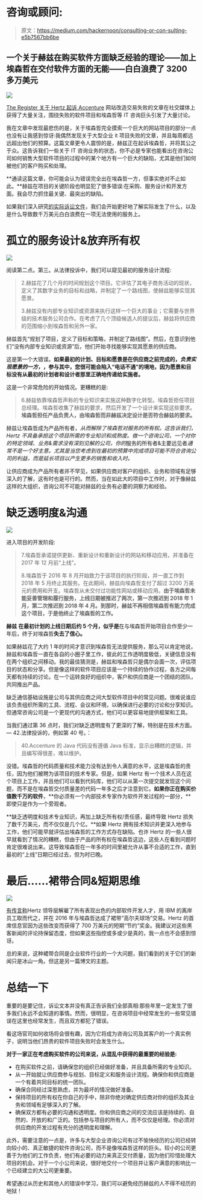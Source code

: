 # 咨询或顾问:

> 原文：<https://medium.com/hackernoon/consulting-or-con-sulting-e5b7567bb6be>

## 一个关于赫兹在购买软件方面缺乏经验的理论——加上埃森哲在交付软件方面的无能——白白浪费了 3200 多万美元

![](img/6fbc8d5eefb2850b22fc1c3fbc3d512a.png)

[The Register 关于 Hertz 起诉 Accenture](https://www.theregister.co.uk/2019/04/23/hertz_accenture_lawsuit/) 网站改造交易失败的文章在社交媒体上获得了大量关注，围绕失败的软件项目和埃森哲等 IT 咨询巨头引发了大量讨论。

我在文章中发现最悲伤的是，关于埃森哲完全摸索一个巨大的网站项目的部分一点也没有让我感到惊讶:我偶然发现关于大型企业 it 项目失败的文章，并且每周都远远超出他们的预算。这篇文章更令人震惊的是，赫兹正在起诉埃森哲，并将其公之于众。这告诉我们一些关于 IT 咨询业务的状态，你不必是专家也能看出在咨询公司如何销售大型软件项目的过程中的某个地方有一个巨大的缺陷，尤其是他们如何被他们的客户购买和处理。

**通读这篇文章，你可能会认为错误完全出在埃森哲一方，但事实绝对不止如此。**赫兹在项目的关键阶段也明显犯了很多错误:在采购、服务设计和开发方面。我会尽力抓住最关键、最突出的缺陷。

如果我们深入研究[的实际诉讼文件](https://regmedia.co.uk/2019/04/23/hertz-accenture-website.pdf)，我们会开始更好地了解实际发生了什么，以及是什么导致数千万美元白白浪费在一项无法使用的服务上。

# **孤立的服务设计&放弃所有权**

![](img/bb46758c37e4ea68ee53fdd750e4c735.png)

阅读第二点。第三。从法律投诉中，我们可以窥见最初的服务设计流程:

> 2.赫兹花了几个月的时间规划这个项目。它评估了其电子商务活动的现状，定义了其数字业务的目标和战略，并制定了一个路线图，使赫兹能够实现其愿景。
> 
> 3.赫兹没有内部专业知识或资源来执行这样一个巨大的事业；它需要与世界级的技术服务公司合作。在考虑了几个顶级候选人的提议后，赫兹将供应商的范围缩小到埃森哲和另外一家。

赫兹首先“规划了项目，定义了目标和策略，并制定了路线图”。然后，在意识到他们“没有内部专业知识或资源”后，他们开始寻找能够实现其愿景的供应商。

这是第一个大错误。**如果最初的计划、目标和愿景是在供应商之前完成的，*负责实现愿景的一方，*，参与其中，您很可能会陷入“电话不通”的境地，因为愿景和目标没有从最初的计划者和设计者那里正确地传递给实施者。**

这是一个非常危险的开始情况。更糟糕的是:

> 6.赫兹依靠埃森哲声称的专业知识来实施这种数字化转型。埃森哲担任项目总经理。埃森哲收集了赫兹的要求，然后开发了一个设计来实现这些要求。**埃森哲担任产品负责人，由埃森哲而非赫兹决定设计是否符合赫兹的要求。**

赫兹让埃森哲成为产品所有者，*从而解除了埃森哲对服务的所有权。这告诉我们，Hertz 不具备承担这个项目所需的专业知识和成熟度。做一个咨询公司，*一个对你的特定领域、业务&需求*没有深刻见解的公司，你的*服务的所有者&主要远见者*通常不是一个好主意。尤其是当您考虑到在最初的预算中完成项目可能不符合咨询公司的利益，而是延长项目以产生更多的销售和收入时。*

让供应商成为产品所有者并不罕见，如果供应商对客户的组织、业务和领域有足够深入的了解，这有时也是可行的。然而，当在如此大的项目中工作时，对于像赫兹这样的大组织，咨询公司不可能对赫兹的业务有必要的洞察力和经验。

# **缺乏透明度&沟通**

![](img/e95d97e2a81222ef5cfc72abb159c8cc.png)

进入项目的开发阶段:

> 7.埃森哲承诺提供更新、重新设计和重新设计的网站和移动应用，并准备在 2017 年 12 月前“上线”。
> 
> 8.埃森哲于 2016 年 8 月开始致力于该项目的执行阶段，并一直工作到 2018 年 5 月终止其服务。在此期间，赫兹向埃森哲支付了超过 3200 万美元的费用和开支。埃森哲从未交付过功能性网站或移动应用。**由于埃森哲未能妥善管理和履行服务，上线日期被推迟了两次，第一次推迟到 2018 年 1 月，第二次推迟到 2018 年 4 月。到那时，赫兹不再相信埃森哲有能力完成这个项目，于是他终止了埃森哲的工作。**

**赫兹** **在最初计划的上线日期后约 5 个月，似乎是**在与埃森哲开始项目合作至少一年后，终于对埃森哲**失去了信心。**

如果赫兹花了大约 1 年的时间才意识到埃森哲无法提供服务，那么可以肯定地说，赫兹和埃森哲一直在各自的小圈子里工作，彼此的工作透明度极低，关键信息没有在两个组织之间移动。我的最佳猜测是，赫兹和埃森哲只是偶尔会面一次，评估项目的状态和分享。但是像这样的软件项目应该是一个持续的协作过程，各方之间每天都有持续的讨论。在一个运转良好的组织中，客户和供应商是一个团结的团队，共同推出产品。

缺乏通信基础设施是公司与其供应商之间大型软件项目中的常见问题。很难说谁应该负责组织所需的工具、流程、会议和环境，以确保进行必要的讨论和分享知识。但通常咨询公司是一个更现代的沟通方式，他们可以更容易地提供框架和工具。

当我们通过第 36 点时，我们对缺乏透明度有了更深的了解，特别是在技术方面。— 42.法律投诉的，例如第 40 号。：

> 40.Accenture 的 Java 代码没有遵循 Java 标准，显示出糟糕的逻辑，并且编写得很差，难以维护。

没错。埃森哲的代码质量和技术能力没有达到令人满意的水平，这是埃森哲的责任，因为他们被聘为该项目的技术专家。但是，如果 Hertz 有一个技术人员在这个项目上工作，并且他们可以看到代码库，他们可以从第一次提交就发现这个问题，而不是在埃森哲交付质量差的代码一年多之后才注意到它。**如果你正在购买价值数千万的软件**，**你必须有一个内部技术专家作为软件开发过程的一部分，**即使只是作为一个旁观者。

**缺乏透明度和技术专业知识，再加上缺乏所有权/责任感，最终导致 Hertz 损失了数千万美元，而不仅仅是几个亿。**如果 Hertz 拥有技术知识并更深入地参与工作，他们可能早就评估出埃森哲的工作方式存在缺陷。也许 Hertz 的一些人很早就看到了情况的糟糕，但由于产品的所有权在埃森哲这边，这些人在看到问题时肯定很难说出来。这导致埃森哲在一年多的时间里被允许从事不合适的工作，直到最初的“上线”日期已经过去，但为时已晚。

# **最后……裙带合同&短期思维**

![](img/56f41e1c04285e5e4d9dde4a838cbe77.png)

[有传言称](https://news.ycombinator.com/item?id=19737070)Hertz 领导层解雇了所有表现出色的内部软件开发人才，用 IBM 的离岸员工取而代之，并在 2016 年与埃森哲达成了裙带“高尔夫球场”交易。Hertz 的首席信息官因为这些改变而获得了 700 万美元的短期“节约”奖金。我建议对这些黑客新闻的评论持保留态度，但如果这些指控或多或少是真的，我一点也不会感到惊讶。

总的来说，这种裙带合同是企业软件行业的一个大问题，我们看到的关于它们的新闻只是冰山一角。但这是另一篇博文的主题。

# **总结一下**

重要的是要记住，诉讼文本并没有真正告诉我们全部真相:那些年里一定发生了很多我们永远不会知道的事情。然而，很明显，在咨询项目中经常发生的一些常见错误在这里也经常发生，而且双方都犯了错误。

看这场官司如何收场将会很有趣，因为它将成为咨询公司及其客户的一个真实例子，说明当他们昂贵的软件项目失败时会发生什么。

**对于一家正在考虑购买软件的公司来说，从混乱中获得的最重要的经验是:**

*   在购买软件之前，请确保您的组织已经做好准备，并且具备所需的专业知识。
*   从一开始就让供应商参与规划、目标定义和服务设计流程。确保你和供应商是一个有着共同目标的统一团队。
*   确保合同经过深思熟虑，并为最坏的情况做好准备。
*   保持项目的所有权在你自己的手中，除非你绝对确定供应商对你的组织及其业务和领域有足够深入的了解。
*   确保双方都有必要的沟通和透明度。你和供应商之间的交流应该是持续的、自然的、开放的和广泛的。包括参与项目的所有人，而不仅仅是经理。你必须对供应商的开发过程有充分的透明度和理解。

此外，需要注意的一点是，许多与大型企业咨询公司有过不愉快经历的公司已经转向较小的、真正敏捷的软件咨询公司，而不是像埃森哲这样的巨头。较小的公司更善于为他们的工作负责，他们有必要的动力来真正交付质量，因为他们珍惜处理大项目的机会。对于一个小公司来说，很好地交付一个项目并让客户满意的影响比一个已经建立的大公司更重要。

希望通过从历史和其他人的错误中学习，我们可以避免经历赫兹的人不得不经历的地狱！